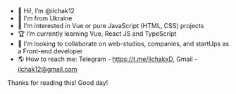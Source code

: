 - 👋 Hi!, I’m @ilchak12
- 💙 I'm from Ukraine
- 💛 I'm interested in Vue or pure JavaScript (HTML, CSS) projects
- 🏆 I’m currently learning Vue, React JS and TypeScript
- 💞️ I'm looking to collaborate on web-studios, companies, and startUps as a Front-end developer
- 🌎 How to reach me: Telegram - https://t.me/ilchakxD, Gmail - ilchak12@gmail.com

Thanks for reading this!
Good day!

<!---
ilchak12/ilchak12 is a ✨ special ✨ repository because its `README.md` (this file) appears on your GitHub profile.
You can click the Preview link to take a look at your changes.
--->
